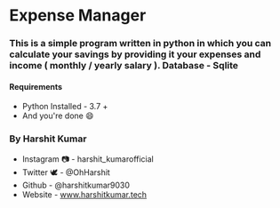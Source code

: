 # Expense Manager

### This is a simple program written in python in which you can calculate your savings by providing it your expenses and income ( monthly / yearly salary ). Database - Sqlite


#### Requirements 
- Python Installed - 3.7 +
- And you're done 😄


### By Harshit Kumar 
- Instagram 📷 - harshit_kumarofficial
- Twitter 🕊️ - @OhHarshit 
- Github - @harshitkumar9030
- Website - www.harshitkumar.tech
